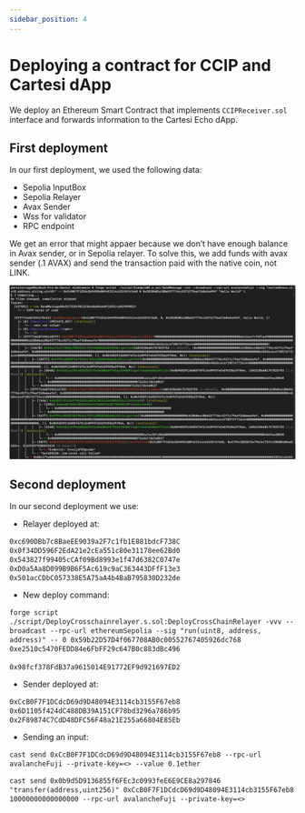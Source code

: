 ```yaml
---
sidebar_position: 4
---
```


#  Deploying a contract for CCIP and Cartesi dApp

We deploy an Ethereum Smart Contract that implements `CCIPReceiver.sol` interface and forwards information to the Cartesi Echo dApp.

## First deployment

In our first deployment, we used the following data:

* Sepolia InputBox
* Sepolia Relayer
* Avax Sender
* Wss for validator
* RPC endpoint

We get an error that might appaer because we don’t have enough balance in Avax sender, or in Sepolia relayer. To solve this, we add funds with avax sender (.1 AVAX) and send the transaction paid with the native coin, not LINK.

![Screen16](../../static/img/screen16.png)

## Second deployment

In our second deployment we use:

* Relayer deployed at:

```shell
0xc690DBb7c8BaeEE9039a2F7c1fb1E881bdcF738C
0x0f34DD596F2EdA21e2cEa551c80e31178ee62Bd0
0x543827f99405cCAf09Bd8993e1f47d6382C0747e
0xD0a5Aa8D099B9B6F5Ac619c9aC363443DFfF13e3
0x501acCDbC057338E5A75aA4b4BaB795830D232de
```

* New deploy command:

```shell
forge script ./script/DeployCrosschainrelayer.s.sol:DeployCrossChainRelayer -vvv --broadcast --rpc-url ethereumSepolia --sig "run(uint8, address, address)" -- 0 0x59b22D57D4f067708AB0c00552767405926dc768 0xe2510c5470FEDD84e6FbFF29c647B0c883dBc496

0x98fcf378FdB37a9615014E91772EF9d921697ED2
```

* Sender deployed at:

```shell
0xCcB0F7F1DCdcD69d9D48094E3114cb3155F67eb8
0x6D1105f424dC488DB39A151CF78bd3296a786b95
0x2F89874C7CdD48DFC56F48a21E255a66804E85Eb
```

* Sending an input:

```shell
cast send 0xCcB0F7F1DCdcD69d9D48094E3114cb3155F67eb8 --rpc-url avalancheFuji --private-key=<> --value 0.1ether
```

```shell
cast send 0x0b9d5D9136855f6FEc3c0993feE6E9CE8a297846 "transfer(address,uint256)" 0xCcB0F7F1DCdcD69d9D48094E3114cb3155F67eb8 10000000000000000 --rpc-url avalancheFuji --private-key=<>
```

